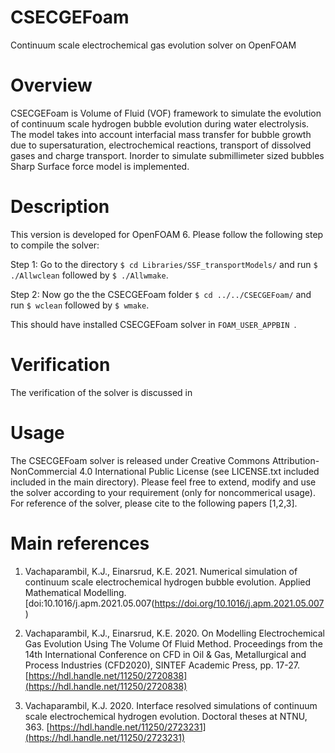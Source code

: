 # CSECGEFoam
Continuum scale electrochemical gas evolution solver on OpenFOAM

# Overview
CSECGEFoam is Volume of Fluid (VOF) framework to simulate the evolution of continuum scale hydrogen bubble evolution during water electrolysis. The model takes into account interfacial mass transfer for bubble growth due to supersaturation, electrochemical reactions, transport of dissolved gases and charge transport. Inorder to simulate submillimeter sized bubbles Sharp Surface force model is implemented.

# Description
This version is developed for OpenFOAM 6. Please follow the following step to compile the solver:

Step 1: Go to the directory ```$ cd Libraries/SSF_transportModels/``` and run ``` $ ./Allwclean ``` followed by ``` $ ./Allwmake ```. 

Step 2: Now go the the CSECGEFoam folder ```$ cd ../../CSECGEFoam/``` and run ``` $ wclean ``` followed by ``` $ wmake ```.

This should have installed CSECGEFoam solver in ```FOAM_USER_APPBIN ```.

# Verification 
The verification of the solver is discussed in 

# Usage
The CSECGEFoam solver is released under Creative Commons Attribution-NonCommercial 4.0 International Public License (see LICENSE.txt included included in the main directory). Please feel free to extend, modify and use the solver according to your requirement (only for noncommerical usage). For reference of the solver, please cite to the following papers [1,2,3].

# Main references
1. Vachaparambil, K.J., Einarsrud, K.E. 2021. Numerical simulation of continuum scale electrochemical hydrogen bubble evolution. Applied Mathematical Modelling. [doi:10.1016/j.apm.2021.05.007(https://doi.org/10.1016/j.apm.2021.05.007)
 
2. Vachaparambil, K.J., Einarsrud, K.E. 2020. On Modelling Electrochemical Gas Evolution Using The Volume Of Fluid Method. Proceedings from the 14th International Conference on CFD in Oil & Gas, Metallurgical and Process Industries (CFD2020), SINTEF Academic Press, pp. 17-27. [https://hdl.handle.net/11250/2720838](https://hdl.handle.net/11250/2720838)

3. Vachaparambil, K.J. 2020. Interface resolved simulations of continuum scale electrochemical hydrogen evolution. Doctoral theses at NTNU, 363. [https://hdl.handle.net/11250/2723231](https://hdl.handle.net/11250/2723231)

